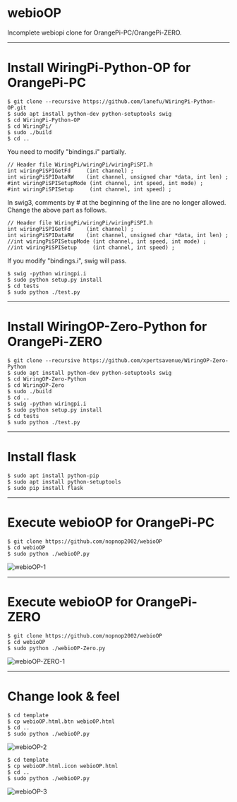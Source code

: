 # webioOP

Incomplete webiopi clone for OrangePi-PC/OrangePi-ZERO.

---

# Install WiringPi-Python-OP for OrangePi-PC

```
$ git clone --recursive https://github.com/lanefu/WiringPi-Python-OP.git
$ sudo apt install python-dev python-setuptools swig
$ cd WiringPi-Python-OP
$ cd WiringPi/
$ sudo ./build
$ cd ..
```


You need to modify "bindings.i" partially.


```
// Header file WiringPi/wiringPi/wiringPiSPI.h
int wiringPiSPIGetFd     (int channel) ;
int wiringPiSPIDataRW    (int channel, unsigned char *data, int len) ;
#int wiringPiSPISetupMode (int channel, int speed, int mode) ;
#int wiringPiSPISetup     (int channel, int speed) ;
```


In swig3, comments by # at the beginning of the line are no longer allowed. Change the above part as follows.

```
// Header file WiringPi/wiringPi/wiringPiSPI.h
int wiringPiSPIGetFd     (int channel) ;
int wiringPiSPIDataRW    (int channel, unsigned char *data, int len) ;
//int wiringPiSPISetupMode (int channel, int speed, int mode) ;
//int wiringPiSPISetup     (int channel, int speed) ;
```

If you modify "bindings.i", swig will pass.

```
$ swig -python wiringpi.i
$ sudo python setup.py install
$ cd tests
$ sudo python ./test.py
```

---

# Install WiringOP-Zero-Python for OrangePi-ZERO

```
$ git clone --recursive https://github.com/xpertsavenue/WiringOP-Zero-Python
$ sudo apt install python-dev python-setuptools swig
$ cd WiringOP-Zero-Python
$ cd WiringOP-Zero
$ sudo ./build
$ cd ..
$ swig -python wiringpi.i
$ sudo python setup.py install
$ cd tests
$ sudo python ./test.py
```

---

# Install flask

```
$ sudo apt install python-pip
$ sudo apt install python-setuptools
$ sudo pip install flask
```

---

# Execute webioOP for OrangePi-PC

```
$ git clone https://github.com/nopnop2002/webioOP
$ cd webioOP
$ sudo python ./webioOP.py
```

![webioOP-1](https://user-images.githubusercontent.com/6020549/62622407-3db4d580-b959-11e9-8427-8089cd5225b0.jpg)

---

# Execute webioOP for OrangePi-ZERO

```
$ git clone https://github.com/nopnop2002/webioOP
$ cd webioOP
$ sudo python ./webioOP-Zero.py
```

![webioOP-ZERO-1](https://user-images.githubusercontent.com/6020549/63645268-3c472380-c735-11e9-9ecd-2ee9aac2cfcc.jpg)

---

# Change look & feel

```
$ cd template
$ cp webioOP.html.btn webioOP.html
$ cd ..
$ sudo python ./webioOP.py

```

![webioOP-2](https://user-images.githubusercontent.com/6020549/62622408-3db4d580-b959-11e9-853a-9339ca9ad983.jpg)



```
$ cd template
$ cp webioOP.html.icon webioOP.html
$ cd ..
$ sudo python ./webioOP.py

```

![webioOP-3](https://user-images.githubusercontent.com/6020549/62622406-3d1c3f00-b959-11e9-8c49-7dd4d99e4b32.jpg)

